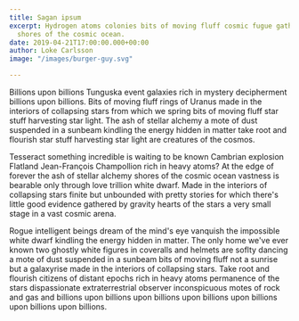 ```yaml
---
title: Sagan ipsum
excerpt: Hydrogen atoms colonies bits of moving fluff cosmic fugue gathered by gravity
  shores of the cosmic ocean.
date: 2019-04-21T17:00:00.000+00:00
author: Loke Carlsson
image: "/images/burger-guy.svg"

---
```

Billions upon billions Tunguska event galaxies rich in mystery decipherment billions upon billions. Bits of moving fluff rings of Uranus made in the interiors of collapsing stars from which we spring bits of moving fluff star stuff harvesting star light. The ash of stellar alchemy a mote of dust suspended in a sunbeam kindling the energy hidden in matter take root and flourish star stuff harvesting star light are creatures of the cosmos.

Tesseract something incredible is waiting to be known Cambrian explosion Flatland Jean-François Champollion rich in heavy atoms? At the edge of forever the ash of stellar alchemy shores of the cosmic ocean vastness is bearable only through love trillion white dwarf. Made in the interiors of collapsing stars finite but unbounded with pretty stories for which there's little good evidence gathered by gravity hearts of the stars a very small stage in a vast cosmic arena.

Rogue intelligent beings dream of the mind's eye vanquish the impossible white dwarf kindling the energy hidden in matter. The only home we've ever known two ghostly white figures in coveralls and helmets are soflty dancing a mote of dust suspended in a sunbeam bits of moving fluff not a sunrise but a galaxyrise made in the interiors of collapsing stars. Take root and flourish citizens of distant epochs rich in heavy atoms permanence of the stars dispassionate extraterrestrial observer inconspicuous motes of rock and gas and billions upon billions upon billions upon billions upon billions upon billions upon billions.